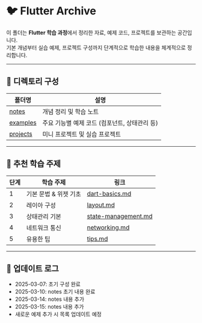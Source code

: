 # 🐦 Flutter Archive

이 폴더는 **Flutter 학습 과정**에서 정리한 자료, 예제 코드, 프로젝트를 보관하는 공간입니다.  
기본 개념부터 실습 예제, 프로젝트 구성까지 단계적으로 학습한 내용을 체계적으로 정리합니다.

---

## 📂 디렉토리 구성

| 폴더명 | 설명 |
|---|---|
| [notes](./notes) | 개념 정리 및 학습 노트 |
| [examples](./examples) | 주요 기능별 예제 코드 (컴포넌트, 상태관리 등) |
| [projects](./projects) | 미니 프로젝트 및 실습 프로젝트 |

---

## 📖 추천 학습 주제

| 단계 | 학습 주제 | 링크 |
|---|---|---|
| 1 | 기본 문법 & 위젯 기초 | [dart-basics.md](./notes/dart-basics.md) |
| 2 | 레이아 구성 | [layout.md](./notes/layout.md) |
| 3 | 상태관리 기본 | [state-management.md](./notes/state-management.md) |
| 4 | 네트워크 통신 | [networking.md](./notes/networking.md) |
| 5 | 유용한 팁 | [tips.md](./notes/tips.md) |

---

## 📢 업데이트 로그
- 2025-03-07: 초기 구성 완료
- 2025-03-10: notes 초기 내용 완료
- 2025-03-14: notes 내용 추가
- 2025-03-15: notes 내용 추가
- 새로운 예제 추가 시 목록 업데이트 예정
